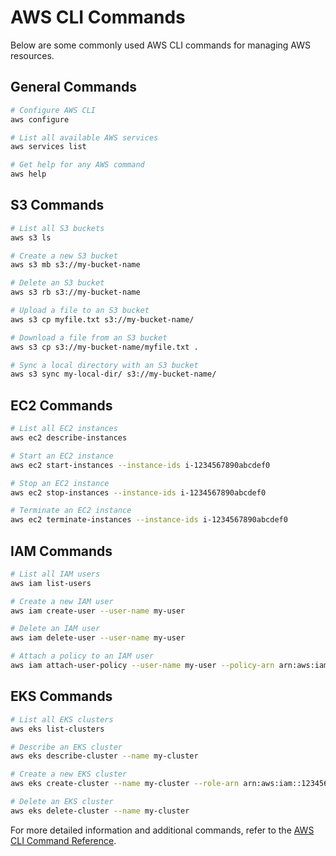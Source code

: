 # AWS CLI Commands

Below are some commonly used AWS CLI commands for managing AWS resources.

## General Commands

```sh
# Configure AWS CLI
aws configure

# List all available AWS services
aws services list

# Get help for any AWS command
aws help
```

## S3 Commands

```sh
# List all S3 buckets
aws s3 ls

# Create a new S3 bucket
aws s3 mb s3://my-bucket-name

# Delete an S3 bucket
aws s3 rb s3://my-bucket-name

# Upload a file to an S3 bucket
aws s3 cp myfile.txt s3://my-bucket-name/

# Download a file from an S3 bucket
aws s3 cp s3://my-bucket-name/myfile.txt .

# Sync a local directory with an S3 bucket
aws s3 sync my-local-dir/ s3://my-bucket-name/
```

## EC2 Commands

```sh
# List all EC2 instances
aws ec2 describe-instances

# Start an EC2 instance
aws ec2 start-instances --instance-ids i-1234567890abcdef0

# Stop an EC2 instance
aws ec2 stop-instances --instance-ids i-1234567890abcdef0

# Terminate an EC2 instance
aws ec2 terminate-instances --instance-ids i-1234567890abcdef0
```

## IAM Commands

```sh
# List all IAM users
aws iam list-users

# Create a new IAM user
aws iam create-user --user-name my-user

# Delete an IAM user
aws iam delete-user --user-name my-user

# Attach a policy to an IAM user
aws iam attach-user-policy --user-name my-user --policy-arn arn:aws:iam::aws:policy/AmazonS3FullAccess
```

## EKS Commands

```sh
# List all EKS clusters
aws eks list-clusters

# Describe an EKS cluster
aws eks describe-cluster --name my-cluster

# Create a new EKS cluster
aws eks create-cluster --name my-cluster --role-arn arn:aws:iam::123456789012:role/EKSRole --resources-vpc-config subnetIds=subnet-12345678,subnet-87654321,securityGroupIds=sg-12345678

# Delete an EKS cluster
aws eks delete-cluster --name my-cluster
```

For more detailed information and additional commands, refer to the [AWS CLI Command Reference](https://docs.aws.amazon.com/cli/latest/reference/).